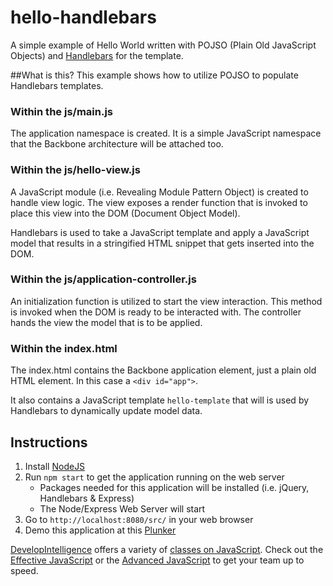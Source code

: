 # hello-handlebars 
A simple example of Hello World written with POJSO (Plain Old JavaScript Objects) and [Handlebars](http://handlebarsjs.com/) for the template.

##What is this?
This example shows how to utilize POJSO to populate Handlebars templates.

### Within the js/main.js
The application namespace is created. It is a simple JavaScript namespace that the Backbone architecture will be attached too.

### Within the js/hello-view.js
A JavaScript module (i.e. Revealing Module Pattern Object) is created to handle view logic. The view exposes a render function that is invoked to place this view into the DOM (Document Object Model). 

Handlebars is used to take a JavaScript template and apply a JavaScript model that results in a stringified HTML snippet that gets inserted into the DOM.

### Within the js/application-controller.js
An initialization function is utilized to start the view interaction. This method is invoked when the DOM is ready to be interacted with. The controller hands the view the model that is to be applied.

### Within the index.html
The index.html contains the Backbone application element, just a plain old HTML element. In this case a `<div id="app">`. 

It also contains a JavaScript template `hello-template` that will is used by Handlebars to dynamically update model data.

## Instructions
1. Install [NodeJS](https://nodejs.org/)
2. Run `npm start` to get the application running on the web server
    * Packages needed for this application will be installed (i.e. jQuery, Handlebars & Express)
    * The Node/Express Web Server will start
3. Go to `http://localhost:8080/src/` in your web browser
4. Demo this application at this [Plunker](http://plnkr.co/edit/5Ky4TL?p=preview)

[DevelopIntelligence](http://www.developintelligence.com/) offers a variety of [classes on JavaScript](http://www.developintelligence.com/catalog/web-development-training/core-javascript). Check out the [Effective JavaScript](http://www.developintelligence.com/catalog/web-development-training/core-javascript/effective-javascript) or the [Advanced JavaScript](http://www.developintelligence.com/catalog/web-development-training/core-javascript/advanced-javascript) to get your team up to speed.
